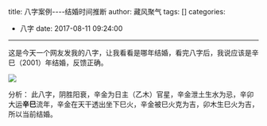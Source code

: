 title: 八字案例----结婚时间推断
author: 藏风聚气
tags: []
categories:
  - 八字
date: 2017-08-11 09:24:00
---

这是今天一个网友发我的八字，让我看看是哪年结婚，看完八字后，我说应该是辛巳（2001）年结婚，反馈正确。

![](http://fs-image.pull.net.cn/17-8-11/86414516.jpg!800)


分析：
此八字，阴胜阳衰，辛金为日主（乙木）官星，辛金泄土生水为忌，辛卯大运**辛巳**流年，辛金在天干透出坐下巳火，辛金被巳火克为吉，卯木生巳火为吉，所以当前结婚。